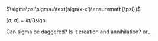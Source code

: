 $\sigma\psi\sigma=\text{sign(x-x')\ensuremath{\psi}}$

$[\sigma,\sigma]=i\pi/8\text{sign }$

Can sigma be daggered? Is it creation and annihilation? or\...

